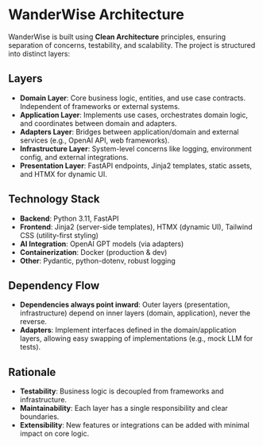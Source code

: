 # WanderWise Architecture

WanderWise is built using **Clean Architecture** principles, ensuring separation of concerns, testability, and scalability. The project is structured into distinct layers:

## Layers

- **Domain Layer**: Core business logic, entities, and use case contracts. Independent of frameworks or external systems.
- **Application Layer**: Implements use cases, orchestrates domain logic, and coordinates between domain and adapters.
- **Adapters Layer**: Bridges between application/domain and external services (e.g., OpenAI API, web frameworks).
- **Infrastructure Layer**: System-level concerns like logging, environment config, and external integrations.
- **Presentation Layer**: FastAPI endpoints, Jinja2 templates, static assets, and HTMX for dynamic UI.

## Technology Stack

- **Backend**: Python 3.11, FastAPI
- **Frontend**: Jinja2 (server-side templates), HTMX (dynamic UI), Tailwind CSS (utility-first styling)
- **AI Integration**: OpenAI GPT models (via adapters)
- **Containerization**: Docker (production & dev)
- **Other**: Pydantic, python-dotenv, robust logging

## Dependency Flow
- **Dependencies always point inward**: Outer layers (presentation, infrastructure) depend on inner layers (domain, application), never the reverse.
- **Adapters**: Implement interfaces defined in the domain/application layers, allowing easy swapping of implementations (e.g., mock LLM for tests).

## Rationale
- **Testability**: Business logic is decoupled from frameworks and infrastructure.
- **Maintainability**: Each layer has a single responsibility and clear boundaries.
- **Extensibility**: New features or integrations can be added with minimal impact on core logic.
